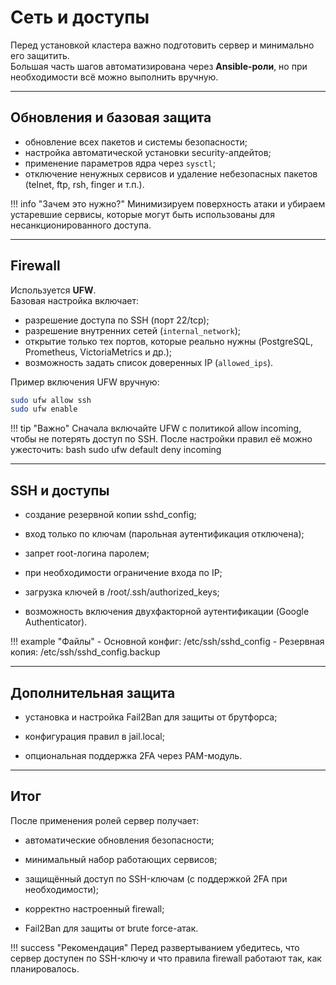 # Сеть и доступы

Перед установкой кластера важно подготовить сервер и минимально его защитить.  
Большая часть шагов автоматизирована через **Ansible-роли**, но при необходимости всё можно выполнить вручную.  

---

## Обновления и базовая защита

- обновление всех пакетов и системы безопасности;  
- настройка автоматической установки security-апдейтов;  
- применение параметров ядра через `sysctl`;  
- отключение ненужных сервисов и удаление небезопасных пакетов (telnet, ftp, rsh, finger и т.п.).  

!!! info "Зачем это нужно?"
    Минимизируем поверхность атаки и убираем устаревшие сервисы, которые могут быть использованы для несанкционированного доступа.  

---

## Firewall

Используется **UFW**.  
Базовая настройка включает:

- разрешение доступа по SSH (порт 22/tcp);  
- разрешение внутренних сетей (`internal_network`);  
- открытие только тех портов, которые реально нужны (PostgreSQL, Prometheus, VictoriaMetrics и др.);  
- возможность задать список доверенных IP (`allowed_ips`).  

Пример включения UFW вручную:
```bash
sudo ufw allow ssh
sudo ufw enable
```
!!! tip "Важно"
    Сначала включайте UFW с политикой allow incoming, чтобы не потерять доступ по SSH.
    После настройки правил её можно ужесточить:
    bash sudo ufw default deny incoming

---

## SSH и доступы

- создание резервной копии sshd_config;

- вход только по ключам (парольная аутентификация отключена);

- запрет root-логина паролем;

- при необходимости ограничение входа по IP;

- загрузка ключей в /root/.ssh/authorized_keys;

- возможность включения двухфакторной аутентификации (Google Authenticator).

!!! example "Файлы"
    - Основной конфиг: /etc/ssh/sshd_config
    - Резервная копия: /etc/ssh/sshd_config.backup

---

## Дополнительная защита
- установка и настройка Fail2Ban для защиты от брутфорса;

- конфигурация правил в jail.local;

- опциональная поддержка 2FA через PAM-модуль.

---

## Итог
После применения ролей сервер получает:

- автоматические обновления безопасности;

- минимальный набор работающих сервисов;

- защищённый доступ по SSH-ключам (с поддержкой 2FA при необходимости);

- корректно настроенный firewall;

- Fail2Ban для защиты от brute force-атак.

!!! success "Рекомендация"
    Перед развертыванием убедитесь, что сервер доступен по SSH-ключу и что правила firewall работают так, как планировалось.